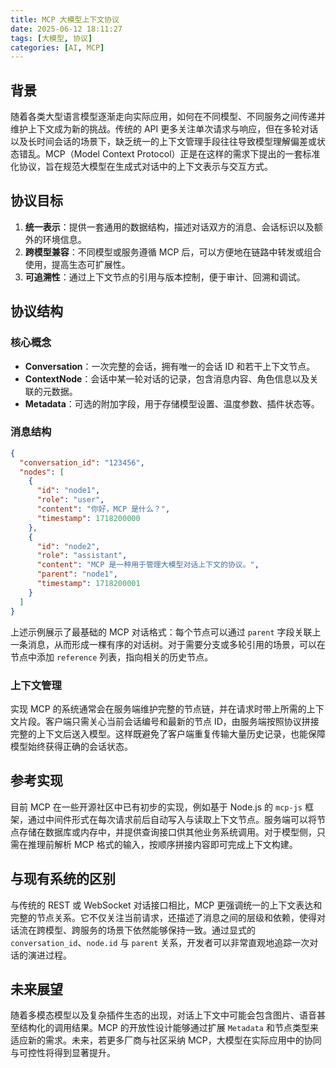 ```yaml
---
title: MCP 大模型上下文协议
date: 2025-06-12 18:11:27
tags: [大模型, 协议]
categories: [AI, MCP]
---
```


## 背景

随着各类大型语言模型逐渐走向实际应用，如何在不同模型、不同服务之间传递并维护上下文成为新的挑战。传统的 API 更多关注单次请求与响应，但在多轮对话以及长时间会话的场景下，缺乏统一的上下文管理手段往往导致模型理解偏差或状态错乱。MCP（Model Context Protocol）正是在这样的需求下提出的一套标准化协议，旨在规范大模型在生成式对话中的上下文表示与交互方式。

## 协议目标

1. **统一表示**：提供一套通用的数据结构，描述对话双方的消息、会话标识以及额外的环境信息。
2. **跨模型兼容**：不同模型或服务遵循 MCP 后，可以方便地在链路中转发或组合使用，提高生态可扩展性。
3. **可追溯性**：通过上下文节点的引用与版本控制，便于审计、回溯和调试。

## 协议结构

### 核心概念

- **Conversation**：一次完整的会话，拥有唯一的会话 ID 和若干上下文节点。
- **ContextNode**：会话中某一轮对话的记录，包含消息内容、角色信息以及关联的元数据。
- **Metadata**：可选的附加字段，用于存储模型设置、温度参数、插件状态等。

### 消息结构

```json
{
  "conversation_id": "123456",
  "nodes": [
    {
      "id": "node1",
      "role": "user",
      "content": "你好，MCP 是什么？",
      "timestamp": 1718200000
    },
    {
      "id": "node2",
      "role": "assistant",
      "content": "MCP 是一种用于管理大模型对话上下文的协议。",
      "parent": "node1",
      "timestamp": 1718200001
    }
  ]
}
```

上述示例展示了最基础的 MCP 对话格式：每个节点可以通过 `parent` 字段关联上一条消息，从而形成一棵有序的对话树。对于需要分支或多轮引用的场景，可以在节点中添加 `reference` 列表，指向相关的历史节点。

### 上下文管理

实现 MCP 的系统通常会在服务端维护完整的节点链，并在请求时带上所需的上下文片段。客户端只需关心当前会话编号和最新的节点 ID，由服务端按照协议拼接完整的上下文后送入模型。这样既避免了客户端重复传输大量历史记录，也能保障模型始终获得正确的会话状态。

## 参考实现

目前 MCP 在一些开源社区中已有初步的实现，例如基于 Node.js 的 `mcp-js` 框架，通过中间件形式在每次请求前后自动写入与读取上下文节点。服务端可以将节点存储在数据库或内存中，并提供查询接口供其他业务系统调用。对于模型侧，只需在推理前解析 MCP 格式的输入，按顺序拼接内容即可完成上下文构建。

## 与现有系统的区别

与传统的 REST 或 WebSocket 对话接口相比，MCP 更强调统一的上下文表达和完整的节点关系。它不仅关注当前请求，还描述了消息之间的层级和依赖，使得对话流在跨模型、跨服务的场景下依然能够保持一致。通过显式的 `conversation_id`、`node.id` 与 `parent` 关系，开发者可以非常直观地追踪一次对话的演进过程。

## 未来展望

随着多模态模型以及复杂插件生态的出现，对话上下文中可能会包含图片、语音甚至结构化的调用结果。MCP 的开放性设计能够通过扩展 `Metadata` 和节点类型来适应新的需求。未来，若更多厂商与社区采纳 MCP，大模型在实际应用中的协同与可控性将得到显著提升。

